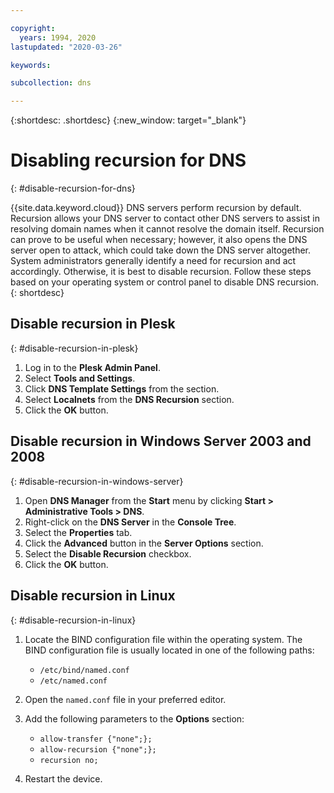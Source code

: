 ```yaml
---

copyright:
  years: 1994, 2020
lastupdated: "2020-03-26"

keywords:

subcollection: dns

---
```



{:shortdesc: .shortdesc}
{:new_window: target="_blank"}

# Disabling recursion for DNS
{: #disable-recursion-for-dns}

{{site.data.keyword.cloud}} DNS servers perform recursion by default. Recursion allows your DNS server to contact other DNS servers to assist in resolving domain names when it cannot resolve the domain itself. Recursion can prove to be useful when necessary; however, it also opens the DNS server open to attack, which could take down the DNS server altogether. System administrators generally identify a need for recursion and act accordingly. Otherwise, it is best to disable recursion. Follow these steps based on your operating system or control panel to disable DNS recursion.
{: shortdesc}

## Disable recursion in Plesk
{: #disable-recursion-in-plesk}

1. Log in to the **Plesk Admin Panel**.
1. Select **Tools and Settings**.
1. Click **DNS Template Settings** from the section.
1. Select **Localnets** from the **DNS Recursion** section.
1. Click the **OK** button.

## Disable recursion in Windows Server 2003 and 2008
{: #disable-recursion-in-windows-server}

1. Open **DNS Manager** from the **Start** menu by clicking **Start > Administrative Tools > DNS**.
1. Right-click on the **DNS Server** in the **Console Tree**.
1. Select the **Properties** tab.
1. Click the **Advanced** button in the **Server Options** section.
1. Select the **Disable Recursion** checkbox.
1. Click the **OK** button.

## Disable recursion in Linux
{: #disable-recursion-in-linux}

1. Locate the BIND configuration file within the operating system. The BIND configuration file is usually located in one of the following paths:
   * `/etc/bind/named.conf`
   * `/etc/named.conf`

1. Open the `named.conf` file in your preferred editor.
1.  Add the following parameters to the **Options** section:

    * `allow-transfer {"none";};`
    * `allow-recursion {"none";};`
    * `recursion no;`
1. Restart the device.

